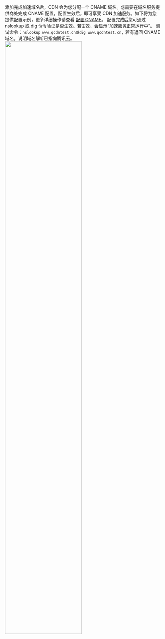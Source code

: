 添加完成加速域名后，CDN 会为您分配一个 CNAME 域名。您需要在域名服务提供商处完成 CNAME 配置，配置生效后，即可享受 CDN 加速服务。如下将为您提供配置示例，更多详细操作请查看 [配置 CNAME](https://intl.cloud.tencent.com/document/product/228/3121)。
配置完成后您可通过 nslookup 或 dig 命令验证是否生效。若生效，会显示“加速服务正常运行中”。
测试命令：`nslookup www.qcdntest.cn或dig www.qcdntest.cn`，若有返回 CNAME 域名，说明域名解析已指向腾讯云。
<img src="https://qcloudimg.tencent-cloud.cn/raw/8e65d17fd785696b21cad2b091da6c1c.png" width="70%">